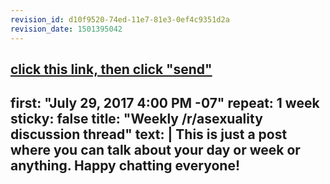 ```yaml
---
revision_id: d10f9520-74ed-11e7-81e3-0ef4c9351d2a
revision_date: 1501395042
---
```


[click this link, then click "send"](http://www.reddit.com/message/compose/?to=AutoModerator&amp;subject=Games&amp;message=schedule)
---
first: "July 29, 2017 4:00 PM -07"
repeat: 1 week
sticky: false
title: "Weekly /r/asexuality discussion thread"
text: |
        This is just a post where you can talk about your day or week or anything. Happy chatting everyone!
---